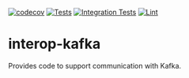 [![codecov](https://codecov.io/gh/projectronin/interop-publishers/branch/master/graph/badge.svg?token=ayosY0YP0o&flag=kafka)](https://app.codecov.io/gh/projectronin/interop-publishers/branch/master)
[![Tests](https://github.com/projectronin/interop-publishers/actions/workflows/kafka_test.yml/badge.svg)](https://github.com/projectronin/interop-publishers/actions/workflows/kafka_test.yml)
[![Integration Tests](https://github.com/projectronin/interop-publishers/actions/workflows/kafka_integration_test.yml/badge.svg)](https://github.com/projectronin/interop-publishers/actions/workflows/kafka_integration_test.yml)
[![Lint](https://github.com/projectronin/interop-publishers/actions/workflows/lint.yml/badge.svg)](https://github.com/projectronin/interop-publishers/actions/workflows/lint.yml)

# interop-kafka

Provides code to support communication with Kafka.
